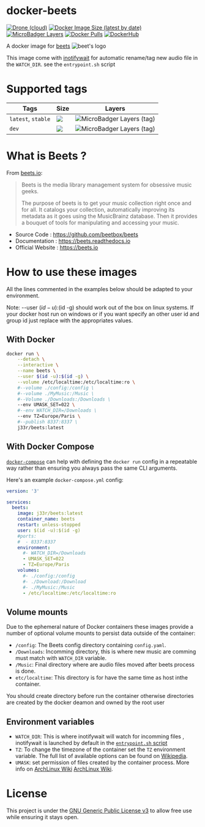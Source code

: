 # docker-beets

[![Drone (cloud)](https://img.shields.io/drone/build/jee-r/docker-beets?&style=flat-square)](https://cloud.drone.io/jee-r/docker-beets)
[![Docker Image Size (latest by date)](https://img.shields.io/docker/image-size/j33r/beets?style=flat-square)](https://microbadger.com/images/j33r/beets)
[![MicroBadger Layers](https://img.shields.io/microbadger/layers/j33r/beets?style=flat-square)](https://microbadger.com/images/j33r/beets)
[![Docker Pulls](https://img.shields.io/docker/pulls/j33r/beets?style=flat-square)](https://hub.docker.com/r/j33r/beets)
[![DockerHub](https://img.shields.io/badge/Dockerhub-j33r/beets-%232496ED?logo=docker&style=flat-square)](https://hub.docker.com/r/j33r/beets)

A docker image for [beets](https://beets.io) ![beet's logo](https://imgur.com/nTxLjGG.png)

This image come with [inotifywait](https://man.archlinux.org/man/inotifywait.1) for automatic rename/tag new audio file in the `WATCH_DIR`. see the `entrypoint.sh` script

# Supported tags

| Tags | Size | Layers |
|-|-|-|
| `latest`, `stable` | ![](https://img.shields.io/docker/image-size/j33r/beets/latest?style=flat-square) | ![MicroBadger Layers (tag)](https://img.shields.io/microbadger/layers/j33r/beets/latest?style=flat-square) |
| `dev` | ![](https://img.shields.io/docker/image-size/j33r/beets/dev?style=flat-square) | ![MicroBadger Layers (tag)](https://img.shields.io/microbadger/layers/j33r/beets/dev?style=flat-square) |

# What is Beets ?

From [beets.io](https://beets.io):

> Beets is the media library management system for obsessive music geeks.
> 
> The purpose of beets is to get your music collection right once and for all. It catalogs your collection, automatically improving its metadata as it goes using the MusicBrainz database. Then it provides a bouquet of tools for manipulating and accessing your music.

- Source Code : https://github.com/beetbox/beets
- Documentation : https://beets.readthedocs.io
- Official Website : https://beets.io

# How to use these images

All the lines commented in the examples below should be adapted to your environment. 

Note: --user $(id -u):$(id -g) should work out of the box on linux systems. If your docker host run on windows or if you want specify an other user id and group id just replace with the appropriates values.

## With Docker

```bash
docker run \
    --detach \
    --interactive \
    --name beets \
    --user $(id -u):$(id -g) \
    --volume /etc/localtime:/etc/localtime:ro \
    #--volume ./config:/config \
    #--volume ./MyMusic:/Music \
    #--Volume ./Downloads:/Downloads \
    --env UMASK_SET=022 \
    #--env WATCH_DIR=/Downloads \
    --env TZ=Europe/Paris \
    #--publish 8337:8337 \
    j33r/beets:latest
```

## With Docker Compose

[`docker-compose`](https://docs.docker.com/compose/) can help with defining the `docker run` config in a repeatable way rather than ensuring you always pass the same CLI arguments.

Here's an example `docker-compose.yml` config:

```yaml
version: '3'

services:
  beets:
    image: j33r/beets:latest
    container_name: beets
    restart: unless-stopped
    user: $(id -u):$(id -g)
    #ports:
    #  - 8337:8337
    environment:
      #- WATCH_DIR=/Downloads
      - UMASK_SET=022
      - TZ=Europe/Paris
    volumes:
      #- ./config:/config
      #- ./Download:/Download
      #- ./MyMusic:/Music
      - /etc/localtime:/etc/localtime:ro
```

## Volume mounts

Due to the ephemeral nature of Docker containers these images provide a number of optional volume mounts to persist data outside of the container:

- `/config`: The Beets config directory containing `config.yaml`.
- `/Downloads`: Incomming directory, this is where new music are comming must match with `WATCH_DIR` variable.
- `/Music`: Final directory where are audio files moved after beets process is done.
- `etc/localtime`: This directory is for have the same time as host inthe container.

You should create directory before run the container otherwise directories are created by the docker deamon and owned by the root user

## Environment variables

- `WATCH_DIR`: This is where inotifywait will watch for incomming files , inotifywait is launched by default in the [`entrypoint.sh` script](/rootfs/usr/local/bin/entrypoint.sh)   
- `TZ`: To change the timezone of the container set the `TZ` environment variable. The full list of available options can be found on [Wikipedia](https://en.wikipedia.org/wiki/List_of_tz_database_time_zones).
- `UMASK`: set permission of files created by the container process. More info on [ArchLinux Wiki](https://wiki.archlinux.org/title/Umask) [ArchLinux Wiki](https://wiki.archlinux.org/title/Umask).

# License

This project is under the [GNU Generic Public License v3](/LICENSE) to allow free use while ensuring it stays open.
